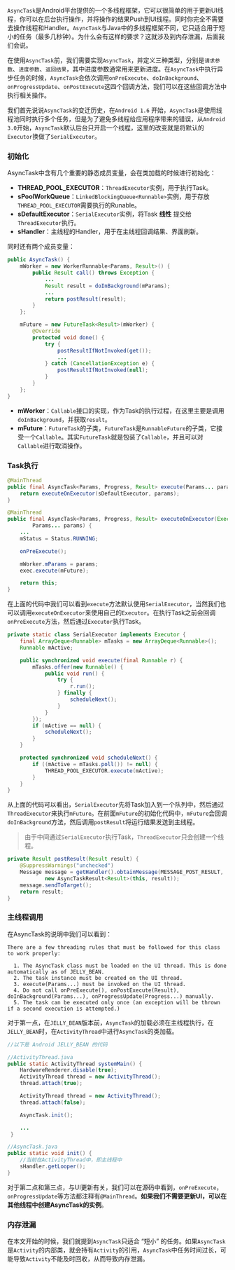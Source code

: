 `AsyncTask`是Android平台提供的一个多线程框架，它可以很简单的用于更新UI线程，你可以在后台执行操作，并将操作的结果Push到UI线程。同时你完全不需要去操作线程和Handler。`AsyncTask`与Java中的多线程框架不同，它只适合用于短小的任务（最多几秒钟）。为什么会有这样的要求？这就涉及到内存泄漏，后面我们会说。

<!--more-->

在使用`AsyncTask`前，我们需要实现`AsyncTask`，并定义三种类型，分别是`请求参数`、`进度参数`、`返回结果`，其中进度参数通常用来更新进度。在`AsyncTask`中执行异步任务的时候，`AsyncTask`会依次调用`onPreExecute`、`doInBackground`、 `onProgressUpdate`、`onPostExecute`这四个回调方法，我们可以在这些回调方法中执行相关操作。

我们首先说说`AsyncTask`的变迁历史，在`Android 1.6` 开始，`AsyncTask`是使用线程池同时执行多个任务，但是为了避免多线程给应用程序带来的错误，从`Android 3.0`开始，`AsyncTask`默认后台只开启一个线程，这里的改变就是将默认的`Executor`换做了`SerialExecutor`。

### 初始化

AsyncTask中含有几个重要的静态成员变量，会在类加载的时候进行初始化：

  - **THREAD_POOL_EXECUTOR**：`ThreadExecutor`实例，用于执行Task。
  - **sPoolWorkQueue**：`LinkedBlockingQueue<Runnable>`实例，用于存放`THREAD_POOL_EXECUTOR`需要执行的Runable。
  - **sDefaultExecutor**：`SerialExecutor`实例，将Task **线性** 提交给`ThreadExecutor`执行。
  - **sHandler**：主线程的Handler，用于在主线程回调结果、界面刷新。

同时还有两个成员变量：

```Java
public AsyncTask() {
    mWorker = new WorkerRunnable<Params, Result>() {
        public Result call() throws Exception {
            ...
            Result result = doInBackground(mParams);
            ...
            return postResult(result);
        }
    };

    mFuture = new FutureTask<Result>(mWorker) {
        @Override
        protected void done() {
            try {
                postResultIfNotInvoked(get());
                ...
            } catch (CancellationException e) {
                postResultIfNotInvoked(null);
            }
        }
    };
}
```

  - **mWorker**：`Callable`接口的实现，作为Task的执行过程，在这里主要是调用`doInBackground`，并获取`result`。
  - **mFuture**：`FutureTask`的子类，`FutureTask`是`RunnableFuture`的子类，它接受一个`Callable`。其实`FutureTask`就是包装了`Callable`，并且可以对`Callable`进行取消操作。

### Task执行

```Java
@MainThread
public final AsyncTask<Params, Progress, Result> execute(Params... params) {
    return executeOnExecutor(sDefaultExecutor, params);
}

@MainThread
public final AsyncTask<Params, Progress, Result> executeOnExecutor(Executor exec,
        Params... params) {
    ...
    mStatus = Status.RUNNING;

    onPreExecute();

    mWorker.mParams = params;
    exec.execute(mFuture);

    return this;
}
```

在上面的代码中我们可以看到`execute`方法默认使用`SerialExecutor`，当然我们也可以调用`executeOnExecutor`来使用自己的`Executor`。在执行Task之前会回调`onPreExecute`方法，然后通过`Executor`执行Task。

```Java
private static class SerialExecutor implements Executor {
    final ArrayDeque<Runnable> mTasks = new ArrayDeque<Runnable>();
    Runnable mActive;

    public synchronized void execute(final Runnable r) {
        mTasks.offer(new Runnable() {
            public void run() {
                try {
                    r.run();
                } finally {
                    scheduleNext();
                }
            }
        });
        if (mActive == null) {
            scheduleNext();
        }
    }

    protected synchronized void scheduleNext() {
        if ((mActive = mTasks.poll()) != null) {
            THREAD_POOL_EXECUTOR.execute(mActive);
        }
    }
}
```

从上面的代码可以看出，`SerialExecutor`先将Task加入到一个队列中，然后通过`ThreadExecutor`来执行`mFuture`。在前面`mFuture`的初始化代码中，`mFuture`会回调`doInBackground`方法，然后调用`postResult`将运行结果发送到主线程。

> 由于中间通过`SerialExecutor`执行Task，`ThreadExecutor`只会创建一个线程。

```Java
private Result postResult(Result result) {
    @SuppressWarnings("unchecked")
    Message message = getHandler().obtainMessage(MESSAGE_POST_RESULT,
            new AsyncTaskResult<Result>(this, result));
    message.sendToTarget();
    return result;
}
```

### 主线程调用

在AsyncTask的说明中我们可以看到：

```
There are a few threading rules that must be followed for this class to work properly:

  1. The AsyncTask class must be loaded on the UI thread. This is done automatically as of JELLY_BEAN.
  2. The task instance must be created on the UI thread.
  3. execute(Params...) must be invoked on the UI thread.
  4. Do not call onPreExecute(), onPostExecute(Result), doInBackground(Params...), onProgressUpdate(Progress...) manually.
  5. The task can be executed only once (an exception will be thrown if a second execution is attempted.)
```

对于第一点，在`JELLY_BEAN`版本前，`AsyncTask`的加载必须在主线程执行，在`JELLY_BEAN`时，在`ActivityThread`中进行`AsyncTask`的类加载。

```Java
//以下是 Android JELLY_BEAN 的代码

//ActivityThread.java
public static ActivityThread systemMain() {
    HardwareRenderer.disable(true);
    ActivityThread thread = new ActivityThread();
    thread.attach(true);

    ActivityThread thread = new ActivityThread();
    thread.attach(false);

    AsyncTask.init();

    ...
 }

//AsyncTask.java
public static void init() {
    //当前在ActivityThread中，即主线程中
    sHandler.getLooper();
}
```

对于第二点和第三点，与UI更新有关，我们可以在源码中看到，`onPreExecute`，`onProgressUpdate`等方法都注释有`@MainThread`。**如果我们不需要更新UI，可以在其他线程中创建AsyncTask的实例**。

### 内存泄漏

在本文开始的时候，我们就提到`AsyncTask`只适合 “短小” 的任务。如果`AsyncTask`是`Activity`的内部类，就会持有`Activity`的引用，`AsyncTask`中任务时间过长，可能导致`Activity`不能及时回收，从而导致内存泄漏。
